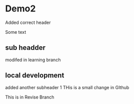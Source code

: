 # Demo2

Added correct header

Some text

## sub headder

modifed in learning branch


## local development

added another subheader
1
THis is a small change in GIthub

This is in Revise Branch
